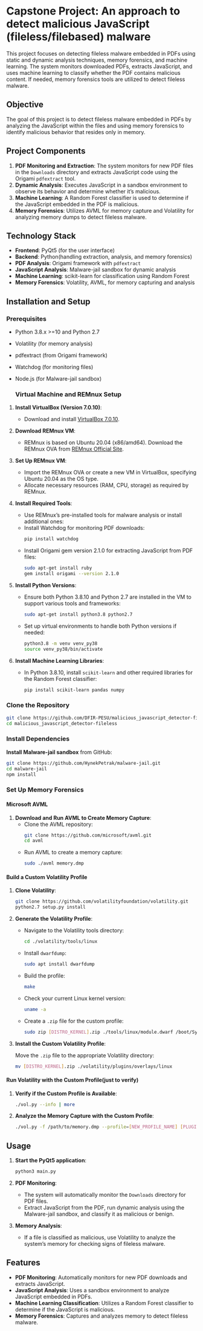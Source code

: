 
# Capstone Project: An approach to detect malicious JavaScript (fileless/filebased) malware 

This project focuses on detecting fileless malware embedded in PDFs using static and dynamic analysis techniques, memory forensics, and machine learning. The system monitors downloaded PDFs, extracts JavaScript, and uses machine learning to classify whether the PDF contains malicious content. If needed, memory forensics tools are utilized to detect fileless malware.

## Objective

The goal of this project is to detect fileless malware embedded in PDFs by analyzing the JavaScript within the files and using memory forensics to identify malicious behavior that resides only in memory.

## Project Components

1. **PDF Monitoring and Extraction**: The system monitors for new PDF files in the `Downloads` directory and extracts JavaScript code using the Origami `pdfextract` tool.
2. **Dynamic Analysis**: Executes JavaScript in a sandbox environment to observe its behavior and determine whether it’s malicious.
3. **Machine Learning**: A Random Forest classifier is used to determine if the JavaScript embedded in the PDF is malicious.
4. **Memory Forensics**: Utilizes AVML  for memory capture and Volatility for analyzing memory dumps to detect fileless malware.


## Technology Stack

- **Frontend**: PyQt5 (for the user interface)
- **Backend**: Python(handling extraction, analysis, and memory forensics)
- **PDF Analysis**: Origami framework with `pdfextract`
- **JavaScript Analysis**: Malware-jail sandbox for dynamic analysis
- **Machine Learning**: scikit-learn for classification using Random Forest
- **Memory Forensics**: Volatility, AVML, for memory capturing and analysis


## Installation and Setup

### Prerequisites

- Python 3.8.x >=10 and Python 2.7
- Volatility (for memory analysis)
- pdfextract (from Origami framework)
- Watchdog (for monitoring files)
- Node.js (for Malware-jail sandbox)
  
  ### Virtual Machine and REMnux Setup

1. **Install VirtualBox (Version 7.0.10)**:
   - Download and install [VirtualBox 7.0.10](https://www.virtualbox.org/wiki/Download_Old_Builds_7_0).

2. **Download REMnux VM**:
   - REMnux is based on Ubuntu 20.04 (x86/amd64). Download the REMnux OVA from [REMnux Official Site](https://docs.remnux.org/install-distro/get-virtual-appliance).

3. **Set Up REMnux VM**:
   - Import the REMnux OVA or create a new VM in VirtualBox, specifying Ubuntu 20.04 as the OS type.
   - Allocate necessary resources (RAM, CPU, storage) as required by REMnux.

4. **Install Required Tools**:
   - Use REMnux’s pre-installed tools for malware analysis or install additional ones:
   - Install Watchdog for monitoring PDF downloads:
     ```bash
     pip install watchdog
     ```
   - Install Origami gem version 2.1.0 for extracting JavaScript from PDF files:
     ```bash
     sudo apt-get install ruby
     gem install origami --version 2.1.0
     ```

5. **Install Python Versions**:
   - Ensure both Python 3.8.10 and Python 2.7 are installed in the VM to support various tools and frameworks:
     ```bash
     sudo apt-get install python3.8 python2.7
     ```
   - Set up virtual environments to handle both Python versions if needed:
     ```bash
     python3.8 -m venv venv_py38
     source venv_py38/bin/activate
     ```

6. **Install Machine Learning Libraries**:
   - In Python 3.8.10, install `scikit-learn` and other required libraries for the Random Forest classifier:
     ```bash
     pip install scikit-learn pandas numpy
     ```

### Clone the Repository

```bash
git clone https://github.com/DFIR-PESU/malicious_javascript_detector-fileless-.git
cd malicious_javascript_detector-fileless
```

### Install Dependencies


 **Install Malware-jail sandbox** from GitHub:
   ```bash
   git clone https://github.com/HynekPetrak/malware-jail.git
   cd malware-jail
   npm install
   ```


### Set Up Memory Forensics

#### Microsoft AVML

1. **Download and Run AVML to Create Memory Capture**:
   - Clone the AVML repository:
     ```bash
     git clone https://github.com/microsoft/avml.git
     cd avml
     ```
   - Run AVML to create a memory capture:
     ```bash
     sudo ./avml memory.dmp
     ```

#### Build a Custom Volatility Profile

1. **Clone Volatility**:
   ```bash
   git clone https://github.com/volatilityfoundation/volatility.git
   python2.7 setup.py install
   
   ```

2. **Generate the Volatility Profile**:

   - Navigate to the Volatility tools directory:
     ```bash
     cd ./volatility/tools/linux
     ```

   - Install `dwarfdump`:
     ```bash
     sudo apt install dwarfdump
     ```

   - Build the profile:
     ```bash
     make
     ```

   - Check your current Linux kernel version:
     ```bash
     uname -a
     ```

   - Create a `.zip` file for the custom profile:
     ```bash
     sudo zip [DISTRO_KERNEL].zip ./tools/linux/module.dwarf /boot/System.map-[KERNEL_VERSION]
     ```

3. **Install the Custom Volatility Profile**:

   Move the `.zip` file to the appropriate Volatility directory:
   ```bash
   mv [DISTRO_KERNEL].zip ./volatility/plugins/overlays/linux
   ```

#### Run Volatility with the Custom Profile(just to verify)

1. **Verify if the Custom Profile is Available**:
   ```bash
   ./vol.py --info | more
   ```

2. **Analyze the Memory Capture with the Custom Profile**:
   ```bash
   ./vol.py -f /path/to/memory.dmp --profile=[NEW_PROFILE_NAME] [PLUGIN]
   ```


## Usage

1. **Start the PyQt5 application**:
   ```bash
   python3 main.py
   ```

2. **PDF Monitoring**:
   - The system will automatically monitor the `Downloads` directory for PDF files.
   - Extract JavaScript from the PDF, run dynamic analysis using the Malware-jail sandbox, and classify it as malicious or benign.

3. **Memory Analysis**:
   - If a file is classified as malicious, use Volatility to analyze the system’s memory for checking signs of fileless malware.

## Features

- **PDF Monitoring**: Automatically monitors for new PDF downloads and extracts JavaScript.
- **JavaScript Analysis**: Uses a sandbox environment to analyze JavaScript embedded in PDFs.
- **Machine Learning Classification**: Utilizes a Random Forest classifier to determine if the JavaScript is malicious.
- **Memory Forensics**: Captures and analyzes memory to detect fileless malware.
